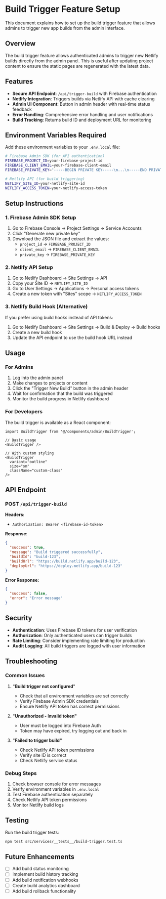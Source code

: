# Build Trigger Feature Setup

This document explains how to set up the build trigger feature that allows admins to trigger new app builds from the admin interface.

## Overview

The build trigger feature allows authenticated admins to trigger new Netlify builds directly from the admin panel. This is useful after updating project content to ensure the static pages are regenerated with the latest data.

## Features

- **Secure API Endpoint**: `/api/trigger-build` with Firebase authentication
- **Netlify Integration**: Triggers builds via Netlify API with cache clearing
- **Admin UI Component**: Button in admin header with real-time status feedback
- **Error Handling**: Comprehensive error handling and user notifications
- **Build Tracking**: Returns build ID and deployment URL for monitoring

## Environment Variables Required

Add these environment variables to your `.env.local` file:

```bash
# Firebase Admin SDK (for API authentication)
FIREBASE_PROJECT_ID=your-firebase-project-id
FIREBASE_CLIENT_EMAIL=your-firebase-client-email
FIREBASE_PRIVATE_KEY="-----BEGIN PRIVATE KEY-----\n...\n-----END PRIVATE KEY-----\n"

# Netlify API (for build triggering)
NETLIFY_SITE_ID=your-netlify-site-id
NETLIFY_ACCESS_TOKEN=your-netlify-access-token
```

## Setup Instructions

### 1. Firebase Admin SDK Setup

1. Go to Firebase Console → Project Settings → Service Accounts
2. Click "Generate new private key"
3. Download the JSON file and extract the values:
   - `project_id` → `FIREBASE_PROJECT_ID`
   - `client_email` → `FIREBASE_CLIENT_EMAIL`
   - `private_key` → `FIREBASE_PRIVATE_KEY`

### 2. Netlify API Setup

1. Go to Netlify Dashboard → Site Settings → API
2. Copy your Site ID → `NETLIFY_SITE_ID`
3. Go to User Settings → Applications → Personal access tokens
4. Create a new token with "Sites" scope → `NETLIFY_ACCESS_TOKEN`

### 3. Netlify Build Hook (Alternative)

If you prefer using build hooks instead of API tokens:

1. Go to Netlify Dashboard → Site Settings → Build & Deploy → Build hooks
2. Create a new build hook
3. Update the API endpoint to use the build hook URL instead

## Usage

### For Admins

1. Log into the admin panel
2. Make changes to projects or content
3. Click the "Trigger New Build" button in the admin header
4. Wait for confirmation that the build was triggered
5. Monitor the build progress in Netlify dashboard

### For Developers

The build trigger is available as a React component:

```tsx
import BuildTrigger from '@/components/admin/BuildTrigger';

// Basic usage
<BuildTrigger />

// With custom styling
<BuildTrigger
  variant="outline"
  size="sm"
  className="custom-class"
/>
```

## API Endpoint

### POST `/api/trigger-build`

**Headers:**

- `Authorization: Bearer <firebase-id-token>`

**Response:**

```json
{
  "success": true,
  "message": "Build triggered successfully",
  "buildId": "build-123",
  "buildUrl": "https://build.netlify.app/build-123",
  "deployUrl": "https://deploy.netlify.app/build-123"
}
```

**Error Response:**

```json
{
  "success": false,
  "error": "Error message"
}
```

## Security

- **Authentication**: Uses Firebase ID tokens for user verification
- **Authorization**: Only authenticated users can trigger builds
- **Rate Limiting**: Consider implementing rate limiting for production
- **Audit Logging**: All build triggers are logged with user information

## Troubleshooting

### Common Issues

1. **"Build trigger not configured"**
   - Check that all environment variables are set correctly
   - Verify Firebase Admin SDK credentials
   - Ensure Netlify API token has correct permissions

2. **"Unauthorized - Invalid token"**
   - User must be logged into Firebase Auth
   - Token may have expired, try logging out and back in

3. **"Failed to trigger build"**
   - Check Netlify API token permissions
   - Verify site ID is correct
   - Check Netlify service status

### Debug Steps

1. Check browser console for error messages
2. Verify environment variables in `.env.local`
3. Test Firebase authentication separately
4. Check Netlify API token permissions
5. Monitor Netlify build logs

## Testing

Run the build trigger tests:

```bash
npm test src/services/__tests__/build-trigger.test.ts
```

## Future Enhancements

- [ ] Add build status monitoring
- [ ] Implement build history tracking
- [ ] Add build notification webhooks
- [ ] Create build analytics dashboard
- [ ] Add build rollback functionality
